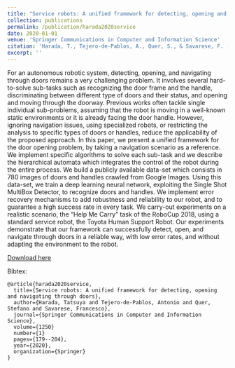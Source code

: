 ```yaml
---
title: "Service robots: A unified framework for detecting, opening and navigating through doors"
collection: publications
permalink: /publication/harada2020service
date: 2020-01-01
venue: 'Springer Communications in Computer and Information Science'
citation: 'Harada, T., Tejero-de-Pablos, A., Quer, S., & Savarese, F. (2020). Service robots: A unified framework for detecting, opening and navigating through doors. In Springer Communications in Computer and Information Science, vol. 1250, issue 1, pp. 179-204. (2020).'
excerpt: ''
---
```

For an autonomous robotic system, detecting, opening, and navigating through doors remains a very challenging problem. It involves several hard-to-solve sub-tasks such as recognizing the door frame and the handle, discriminating between different type of doors and their status, and opening and moving through the doorway. Previous works often tackle single individual sub-problems, assuming that the robot is moving in a well-known static environments or it is already facing the door handle. However, ignoring navigation issues, using specialized robots, or restricting the analysis to specific types of doors or handles, reduce the applicability of the proposed approach. In this paper, we present a unified framework for the door opening problem, by taking a navigation scenario as a reference. We implement specific algorithms to solve each sub-task and we describe the hierarchical automata which integrates the control of the robot during the entire process. We build a publicly available data-set which consists in 780 images of doors and handles crawled from Google Images. Using this data-set, we train a deep learning neural network, exploiting the Single Shot MultiBox Detector, to recognize doors and handles. We implement error recovery mechanisms to add robustness and reliability to our robot, and to guarantee a high success rate in every task. We carry-out experiments on a realistic scenario, the “Help Me Carry” task of the RoboCup 2018, using a standard service robot, the Toyota Human Support Robot. Our experiments demonstrate that our framework can successfully detect, open, and navigate through doors in a reliable way, with low error rates, and without adapting the environment to the robot.

[Download here](https://www.springerprofessional.de/en/service-robots-a-unified-framework-for-detecting-opening-and-nav/18203150)

Bibtex:
```
@article{harada2020service,
  title={Service robots: A unified framework for detecting, opening and navigating through doors},
  author={Harada, Tatsuya and Tejero-de-Pablos, Antonio and Quer, Stefano and Savarese, Francesco},
  journal={Springer Communications in Computer and Information Science},
  volume={1250}
  number={1}
  pages={179--204},
  year={2020},
  organization={Springer}
}
```
